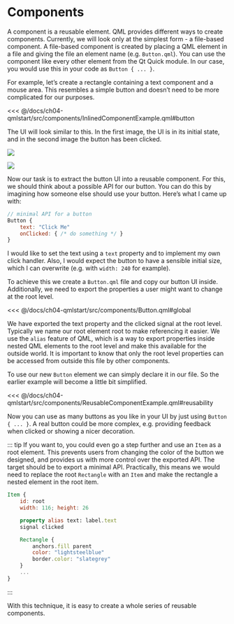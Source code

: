 # Components

A component is a reusable element. QML provides different ways to create components. Currently, we will look only at the simplest form - a file-based component. A file-based component is created by placing a QML element in a file and giving the file an element name (e.g. `Button.qml`). You can use the component like every other element from the Qt Quick module. In our case, you would use this in your code as `Button { ... }`.

For example, let’s create a rectangle containing a text component and a mouse area. This resembles a simple button and doesn’t need to be more complicated for our purposes.

<<< @/docs/ch04-qmlstart/src/components/InlinedComponentExample.qml#button

The UI will look similar to this. In the first image, the UI is in its initial state, and in the second image the button has been clicked.

![](./assets/button_waiting.png)

![](./assets/button_clicked.png)


Now our task is to extract the button UI into a reusable component. For this, we should think about a possible API for our button. You can do this by imagining how someone else should use your button. Here’s what I came up with:

```qml
// minimal API for a button
Button {
    text: "Click Me"
    onClicked: { /* do something */ }
}
```

I would like to set the text using a `text` property and to implement my own click handler. Also, I would expect the button to have a sensible initial size, which I can overwrite (e.g. with `width: 240` for example).

To achieve this we create a `Button.qml` file and copy our button UI inside. Additionally, we need to export the properties a user might want to change at the root level.

<<< @/docs/ch04-qmlstart/src/components/Button.qml#global

We have exported the text property and the clicked signal at the root level. Typically we name our root element root to make referencing it easier. We use the `alias` feature of QML, which is a way to export properties inside nested QML elements to the root level and make this available for the outside world. It is important to know that only the root level properties can be accessed from outside this file by other components.

To use our new `Button` element we can simply declare it in our file. So the earlier example will become a little bit simplified.

<<< @/docs/ch04-qmlstart/src/components/ReusableComponentExample.qml#reusability

Now you can use as many buttons as you like in your UI by just using `Button { ... }`. A real button could be more complex, e.g. providing feedback when clicked or showing a nicer decoration.

::: tip
If you want to, you could even go a step further and use an `Item` as a root element. This prevents users from changing the color of the button we designed, and provides us with more control over the exported API. The target should be to export a minimal API. Practically, this means we would need to replace the root `Rectangle` with an `Item` and make the rectangle a nested element in the root item.

```qml
Item {
    id: root
    width: 116; height: 26

    property alias text: label.text
    signal clicked

    Rectangle {
        anchors.fill parent
        color: "lightsteelblue"
        border.color: "slategrey"
    }
    ...
}
```
:::

With this technique, it is easy to create a whole series of reusable components.

